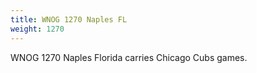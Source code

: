 ```yaml
---
title: WNOG 1270 Naples FL
weight: 1270
---
```

WNOG 1270 Naples Florida carries Chicago Cubs games.
